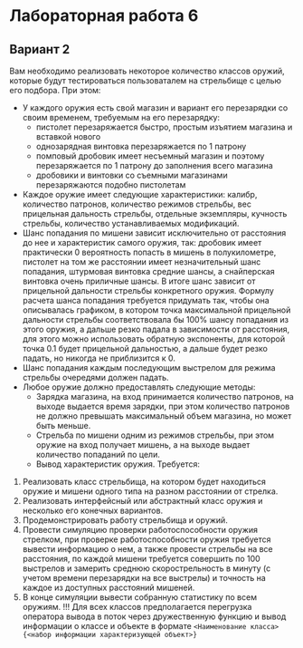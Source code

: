 # Лабораторная работа 6
## Вариант 2
Вам необходимо реализовать некоторое количество классов оружий, которые будут тестироваться пользоваталем на стрельбище с целью его подбора. При этом:
- У каждого оружия есть свой магазин и вариант его перезарядки со своим временем, требуемым на его перезарядку:
	- пистолет перезаряжается быстро, простым изъятием магазина и вставкой нового
	- однозарядная винтовка перезаряжается по 1 патрону
	- помповый дробовик имеет несъемный магазин и поэтому перезаряжается по 1 патрону до заполнения всего магазина
	- дробовики и винтовки со съемными магазинами перезаряжаются подобно пистолетам
- Каждое оружие имеет следующие характеристики: калибр, количество патронов, количество режимов стрельбы, вес прицельная дальность стрельбы, отдельные экземпляры, кучность стрельбы, количество устанавливаемых модификаций.
- Шанс попадания по мишени зависит исключительно от расстояния до нее и характеристик самого оружия, так: дробовик имеет практически 0 вероятность попасть в мишень в полукилометре, пистолет на том же расстоянии имеет незначительный шанс попадания, штурмовая винтовка средние шансы, а снайперская винтовка очень приличные шансы. В итоге шанс зависит от прицельной дальности стрельбы конкретного оружия. Формулу расчета шанса попадания требуется придумать так, чтобы она описывалась графиком, в котором точка максимальной прицельной дальности стрельбы соответствовала бы 100% шансу попадания из этого оружия, а дальше резко падала в зависимости от расстояния, для этого можно использовать обратную экспоненты, для которой точка 0.1 будет прицельной дальностью, а дальше будет резко падать, но никогда не приблизится к 0.
- Шанс попадания каждым последующим выстрелом для режима стрельбы очередями должен падать.
- Любое оружие должно предоставлять следующие методы:
	- Зарядка магазина, на вход принимается количество патронов, на выходе выдается время зарядки, при этом количество патронов не должно превышать максимальный объем магазина, но может быть меньше.
	- Стрельба по мишени одним из режимов стрельбы, при этом оружие на вход получает мишень, а на выходе выдает количество попаданий по цели.
	- Вывод характеристик оружия.
Требуется:
1. Реализовать класс стрельбища, на котором будет находиться оружие и мишени одного типа на разном расстоянии от стрелка.
2. Реализовать интерфейсный или абстрактный класс оружия и несколько его конечных вариантов.
3. Продемонстрировать работу стрельбища и оружий.
4. Провести симуляцию проверки работоспособности оружия стрелком, при проверке работоспособности оружия требуется вывести информацию о нем, а также провести стрельбы на все расстояния, по каждой мишени требуется совершить по 100 выстрелов и замерить среднюю скорострельность в минуту (с учетом времени перезарядки на все выстрелы) и точность на каждое из доступных расстояний мишеней.
5. В конце симуляции вывести собранную статистику по всем оружиям.
!!! Для всех классов предполагается перегрузка оператора вывода в поток через дружественную функцию и вывод информации о классе и объекте в формате `<Наименование класса> {<набор информации характеризующей объект>}`
